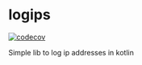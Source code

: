 # logips
[![codecov](https://codecov.io/gh/compscidr/logips/graph/badge.svg?token=Rga4WAHMGu)](https://codecov.io/gh/compscidr/logips)

Simple lib to log ip addresses in kotlin

